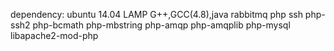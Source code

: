 dependency: ubuntu 14.04 LAMP G++,GCC(4.8),java rabbitmq php ssh php-ssh2 php-bcmath php-mbstring php-amqp php-amqplib php-mysql libapache2-mod-php 
